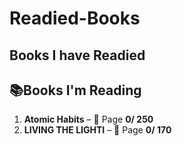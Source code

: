 # Readied-Books
## Books I have Readied

## 📚**Books I'm Reading**
1. **Atomic Habits** – 📖 Page **0/ 250**
2. **LIVING THE LIGHTI** – 📖 Page **0/ 170**
